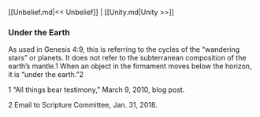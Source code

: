 [[Unbelief.md|<< Unbelief]]  |  [[Unity.md|Unity >>]]

### Under the Earth
As used in Genesis 4:9, this is referring to the cycles of the “wandering stars” or planets. It does not refer to the subterranean composition of the earth’s mantle.1 When an object in the firmament moves below the horizon, it is “under the earth.”2



1 “All things bear testimony,” March 9, 2010, blog post.


2 Email to Scripture Committee, Jan. 31, 2018.